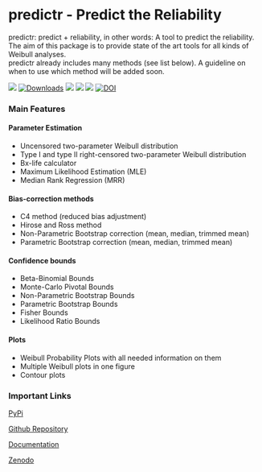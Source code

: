 # predictr - Predict the Reliability

predictr: predict + reliability, in other words: A tool to predict the reliability.<br>
The aim of this package is to provide state of the art tools for all kinds of Weibull analyses. <br>
predictr already includes many methods (see list below). A guideline on when to use which method will be added soon.

![](https://img.shields.io/pypi/v/predictr?color=blue&style=flat&label=pypi)
[![Downloads](https://pepy.tech/badge/predictr)](https://pepy.tech/project/predictr)
![](https://img.shields.io/pypi/pyversions/predictr)
![](https://img.shields.io/pypi/l/predictr)
![](https://img.shields.io/github/stars/tvtoglu/predictr?style=flat)
[![DOI](https://zenodo.org/badge/DOI/10.5281/zenodo.4456183.svg)](https://doi.org/10.5281/zenodo.4456183)


### Main Features
#### Parameter Estimation

- Uncensored two-parameter Weibull distribution
- Type I and type II right-censored two-parameter Weibull distribution
- Bx-life calculator
- Maximum Likelihood Estimation (MLE)
- Median Rank Regression (MRR)

#### Bias-correction methods

- C4 method (reduced bias adjustment)
- Hirose and Ross method
- Non-Parametric Bootstrap correction (mean, median, trimmed mean)
- Parametric Bootstrap correction (mean, median, trimmed mean)

#### Confidence bounds

- Beta-Binomial Bounds
- Monte-Carlo Pivotal Bounds
- Non-Parametric Bootstrap Bounds
- Parametric Bootstrap Bounds
- Fisher Bounds
- Likelihood Ratio Bounds

#### Plots

- Weibull Probability Plots with all needed information on them
- Multiple Weibull plots in one figure
- Contour plots

### Important Links
[PyPi](https://pypi.org/project/predictr/)

[Github Repository](https://github.com/tvtoglu/predictr)

[Documentation](https://tvtoglu.github.io/predictr/)

[Zenodo](https://doi.org/10.5281/zenodo.4441401)
